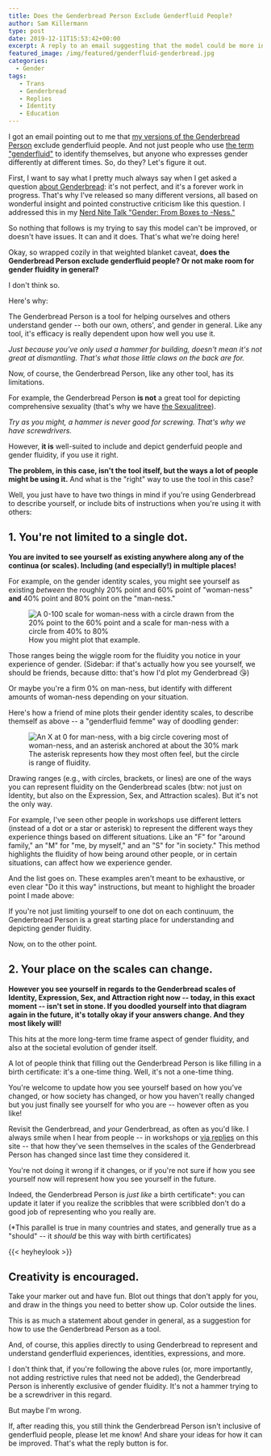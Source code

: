 ```yaml
---
title: Does the Genderbread Person Exclude Genderfluid People?
author: Sam Killermann
type: post
date: 2019-12-11T15:53:42+00:00
excerpt: A reply to an email suggesting that the model could be more inclusive, where I suggest that something else might be the problem.
featured_image: /img/featured/genderfluid-genderbread.jpg
categories: 
  - Gender
tags:
   - Trans
   - Genderbread
   - Replies
   - Identity
   - Education
---
```


I got an email pointing out to me that [my versions of the Genderbread Person](/genderbread-person/) exclude genderfluid people. And not just people who use [the term "genderfluid"](/2013/01/a-comprehensive-list-of-lgbtq-term-definitions/#term-genderfluid) to identify themselves, but anyone who expresses gender differently at different times. So, do they? Let's figure it out.

First, I want to say what I pretty much always say when I get asked a question [about Genderbread](/tags/genderbread/): it's not perfect, and it's a forever work in progress. That's why I've released so many different versions, all based on wonderful insight and pointed constructive criticism like this question. I addressed this in my [Nerd Nite Talk "Gender: From Boxes to -Ness."](/videos/gender-from-checkboxes-to-continuums)

So nothing that follows is my trying to say this model can't be improved, or doesn't have issues. It can and it does. That's what we're doing here!

Okay, so wrapped cozily in that weighted blanket caveat, **does the Genderbread Person exclude genderfluid people? Or not make room for gender fluidity in general?**

I don't think so.

Here's why:

The Genderbread Person is a tool for helping ourselves and others understand gender -- both our own, others', and gender in general. Like any tool, it's efficacy is really dependent upon how well you use it.

_Just because you've only used a hammer for building, doesn't mean it's not great at dismantling. That's what those little claws on the back are for._

Now, of course, the Genderbread Person, like any other tool, has its limitations.

For example, the Genderbread Person **is not** a great tool for depicting comprehensive sexuality (that's why we have [the Sexualitree](/2016/05/sexualitree-model-of-comprehensive-sexuality/)). 

_Try as you might, a hammer is never good for screwing. That's why we have screwdrivers._

However, **it is** well-suited to include and depict genderfuid people and gender fluidity, if you use it right. 

**The problem, in this case, isn't the tool itself, but the ways a lot of people might be using it.** And what is the "right" way to use the tool in this case? 

Well, you just have to have two things in mind if you're using Genderbread to describe yourself, or include bits of instructions when you're using it with others:

## 1. You're not limited to a single dot.

**You are invited to see yourself as existing anywhere along any of the continua (or scales). Including (and especially!) in multiple places!**

For example, on the gender identity scales, you might see yourself as existing _between_ the roughly 20% point and 60% point of "woman-ness" **and** 40% point and 80% point on the "man-ness."

<figure class="aligncenter">
    <img data-src="/img/posts/genderbread-person-fluid-identity-scales.jpg" alt="A 0-100 scale for woman-ness with a circle drawn from the 20% point to the 60% point and a scale for man-ness with a circle from 40% to 80%" class="shadow lazy-load" />
    <figcaption>How you might plot that example.<figcaption>
</figure>

Those ranges being the wiggle room for the fluidity you notice in your experience of gender. (Sidebar: if that's actually how you see yourself, we should be friends, because ditto: that's how I'd plot my Genderbread 😘)

Or maybe you're a firm 0% on man-ness, but identify with different amounts of woman-ness depending on your situation. 

Here's how a friend of mine plots their gender identity scales, to describe themself as above -- a "genderfluid femme" way of doodling gender:

<figure class="aligncenter">
    <img data-src="/img/posts/genderbread-person-fluid-femme-identity.jpg" alt="An X at 0 for man-ness, with a big circle covering most of woman-ness, and an asterisk anchored at about the 30% mark" class="shadow lazy-load" />
    <figcaption>The asterisk represents how they most often feel, but the circle is range of fluidity.<figcaption>
</figure> 

Drawing ranges (e.g., with circles, brackets, or lines) are one of the ways you can represent fluidity on the Genderbread scales (btw: not just on Identity, but also on the Expression, Sex, and Attraction scales). But it's not the only way.

For example, I've seen other people in workshops use different letters (instead of a dot or a star or asterisk) to represent the different ways they experience things based on different situations. Like an "F" for "around family," an "M" for "me, by myself," and an "S" for "in society." This method highlights the fluidity of how being around other people, or in certain situations, can affect how we experience gender.

And the list goes on. These examples aren't meant to be exhaustive, or even clear "Do it this way" instructions, but meant to highlight the broader point I made above: 

If you're not just limiting yourself to one dot on each continuum, the Genderbread Person is a great starting place for understanding and depicting gender fluidity.

Now, on to the other point.

## 2. Your place on the scales can change.

**However you see yourself in regards to the Genderbread scales of Identity, Expression, Sex, and Attraction right now -- today, in this exact moment -- isn't set in stone. If you doodled yourself into that diagram again in the future, it's totally okay if your answers change. And they most likely will!**

This hits at the more long-term time frame aspect of gender fluidity, and also at the societal evolution of gender itself. 

A lot of people think that filling out the Genderbread Person is like filling in a birth certificate: it's a one-time thing. Well, it's not a one-time thing. 

You're welcome to update how you see yourself based on how you've changed, or how society has changed, or how you haven't really changed but you just finally see yourself for who you are -- however often as you like!

Revisit the Genderbread, and _your_ Genderbread, as often as you'd like. I always smile when I hear from people -- in workshops or [via replies](/reply/) on this site -- that how they've seen themselves in the scales of the Genderbread Person has changed since last time they considered it.

You're not doing it wrong if it changes, or if you're not sure if how you see yourself now will represent how you see yourself in the future.

Indeed, the Genderbread Person is _just like_ a birth certificate*: you can update it later if you realize the scribbles that were scribbled don't do a good job of representing who you really are.

(*This parallel is true in many countries and states, and generally true as a "should" -- it _should_ be this way with birth certificates)

{{< heyheylook >}}

## Creativity is encouraged.

Take your marker out and have fun. Blot out things that don't apply for you, and draw in the things you need to better show up. Color outside the lines.

This is as much a statement about gender in general, as a suggestion for how to use the Genderbread Person as a tool. 

And, of course, this applies directly to using Genderbread to represent and understand genderfluid experiences, identities, expressions, and more. 

I don't think that, if you're following the above rules (or, more importantly, not adding restrictive rules that need not be added), the Genderbread Person is inherently exclusive of gender fluidity. It's not a hammer trying to be a screwdriver in this regard.

But maybe I'm wrong. 

If, after reading this, you still think the Genderbread Person isn't inclusive of genderfluid people, please let me know! And share your ideas for how it can be improved. That's what the reply button is for.